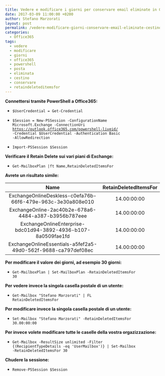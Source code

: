 ```yaml
---
title: Vedere e modificare i giorni per conservare email eliminate in Office 365
date: 2017-03-09 11:00:00 +0200
author: Stefano Marzorati
layout: post
permalink: /vedere-modificare-giorni-conservare-email-eliminate-cestino-office365.md/
categories:
  - Office365
tags:
  - vedere
  - modificare
  - giorni
  - office365
  - powershell
  - posta
  - eliminata
  - cestino
  - conservare
  - retaindeleteditemsfor
---
```

**Connettersi tramite PowerShell a Office365:**   

  - <code>$UserCredential = Get-Credential</code>

  - <code>$Session = New-PSSession -ConfigurationName Microsoft.Exchange -ConnectionUri https://outlook.office365.com/powershell-liveid/ -Credential $UserCredential -Authentication Basic -AllowRedirection</code>

  - <code>Import-PSSession $Session</code>

**Verificare il Retain Delete sui vari piani di Exchange:**   

  - <code>Get-MailboxPlan |ft Name,RetainDeletedItemsFor</code>

**Avrete un risultato simile:**   

|                              Name                             | RetainDeletedItemsFor |
|:-------------------------------------------------------------:|:---------------------:|
|  ExchangeOnlineDeskless-c0efa76b-66f6-479e-963c-3e30a808e010  |      14.00:00:00      |
|      ExchangeOnline-2ac40b2e-678a6-4484-a387-b3956b787eee     |      14.00:00:00      |
| ExchangeOnlineEnterprise-bdc01d94-3892-4936-b107-8a0509fae1fd |      14.00:00:00      |
| ExchangeOnlineEssentials-a5fef2a5-49d0-562f-9688-ca797def08ec |      14.00:00:00      |


**Per modificare il valore dei giorni, ad esempio 30 giorni:**   

  - <code>Get-MailboxPlan | Set-MailboxPlan -RetainDeletedItemsFor 30</code>
  
**Per vedere invece la singola casella postale di un utente:**   

  - <code>Get-Mailbox "Stefano Marzorati" | FL RetainDeletedItemsFor</code>
  
**Per modificare invece la singola casella postale di un utente:**   

  - <code>Set-Mailbox "Stefano Marzorati" -RetainDeletedItemsFor 30.00:00:00</code>
  
**Per invece volete modificare tutte le caselle della vostra orgazizzazione:**     

  - <code>Get-Mailbox -ResultSize unlimited -Filter {(RecipientTypeDetails -eq 'UserMailbox')} | Set-Mailbox -RetainDeletedItemsFor 30</code>
  
**Chudere la sessione:**   

  - <code>Remove-PSSession $Session</code>